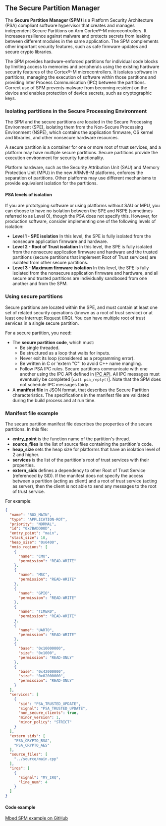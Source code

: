 ## The Secure Partition Manager

The **Secure Partition Manager (SPM)** is a Platform Security Architecture (PSA) compliant software hypervisor that creates and manages independent Secure Partitions on Arm Cortex&reg;-M microcontrollers. It increases resilience against malware and protects secrets from leaking between different modules in the same application. The SPM complements other important security features, such as safe firmware updates and secure crypto libraries.

The SPM provides hardware-enforced partitions for individual code blocks by limiting access to memories and peripherals using the existing hardware security features of the Cortex&reg;-M microcontrollers. It isolates software in partitions, managing the execution of software within those partitions and providing Inter Process Communication (IPC) between the partitions. Correct use of SPM prevents malware from becoming resident on the device and enables protection of device secrets, such as cryptographic keys.

### Isolating partitions in the Secure Processing Environment

The SPM and the secure partitions are located in the Secure Processing Environment (SPE), isolating them from the Non-Secure Processing Environment (NSPE), which contains the application firmware, OS kernel and libraries, and other nonsecure hardware resources.

A secure partition is a container for one or more root of trust services, and a platform may have multiple secure partitions. Secure partitions provide the execution environment for security functionality.

Platform hardware, such as the Security Attribution Unit (SAU) and Memory Protection Unit (MPU) in the new ARMv8-M platforms, enforces the separation of partitions. Other platforms may use different mechanisms to provide equivalent isolation for the partitions.

#### PSA levels of isolation

If you are prototyping software or using platforms without SAU or MPU, you can choose to have no isolation between the SPE and NSPE (sometimes referred to as Level 0), though the PSA does not specify this. However, for production software, consider implementing one of the following levels of isolation:

* **Level 1 - SPE isolation** In this level, the SPE is fully isolated from the nonsecure application firmware and hardware.
* **Level 2 - Root of Trust isolation** In this level, the SPE is fully isolated from the nonsecure application firmware and hardware and the trusted partitions (secure partitions that implement Root of Trust services) are isolated from other secure partitions.
* **Level 3 - Maximum firmware isolation** In this level, the SPE is fully isolated from the nonsecure application firmware and hardware, and all secure and trusted partitions are individually sandboxed from one another and from the SPM.

### Using secure partitions

Secure partitions are located within the SPE, and must contain at least one set of related security operations (known as a root of trust service) or at least one Interrupt Request (IRQ). You can have multiple root of trust services in a single secure partition.

For a secure partition, you need:

* The **secure partition code**, which must:
  * Be single threaded.
  * Be structured as a loop that waits for inputs.
  * Never exit its loop (considered as a programming error).
  * Be written in C or 'extern "C"' to avoid C++ name mangling.
  * Follow PSA IPC rules. Secure partitions communicate with one another using the IPC API defined in [IPC API](https://github.com/ARMmbed/PSA-IPC-doc/blob/master/IPC_revision.md). All IPC messages must eventually be completed [`call psa_reply()`]. Note that the SPM does not schedule IPC messages fairly.
* A **manifest file** in JSON format, that describes the Secure Partition characteristics. The specifications in the manifest file are validated during the build process and at run time.

### Manifest file example

The secure partition manifest file describes the properties of the secure partitions. In this file:

* **entry_point** is the function name of the partition's thread.
* **source_files** is the list of source files containing the partition's code.
* **heap_size** sets the heap size for platforms that have an isolation level of 2 and higher.
* **services** is the list of the partition's root of trust services with their properties.
* **extern_sids** defines a dependency to other Root of Trust Service (referenced by SID). If the manifest does not specify the access between a partition (acting as client) and a root of trust service (acting as server), then the client is not able to send any messages to the root of trust service.

For example:

```json
{
  "name": "BOX_MAIN",
  "type": "APPLICATION-ROT",
  "priority": "NORMAL",
  "id": "0x7BADD00D",
  "entry_point": "main",
  "stack_size": 10,
  "heap_size": "0x0400",
  "mmio_regions": [
    {
      "name": "CMU",
      "permission": "READ-WRITE"
    },
    {
      "name": "MSC",
      "permission": "READ-WRITE"
    },
    {
      "name": "GPIO",
      "permission": "READ-WRITE"
    },
    {
      "name": "TIMER0",
      "permission": "READ-WRITE"
    },
    {
      "name": "UART0",
      "permission": "READ-WRITE"
    },
    {
      "base": "0x10000000",
      "size": "0x1000",
      "permission": "READ-ONLY"
    },
    {
      "base": "0x42000000",
      "size": "0x02000000",
      "permission": "READ-ONLY"
    }
  ],
  "services": [
    {
      "sid": "PSA_TRUSTED_UPDATE",
      "signal": "PSA_TRUSTED_UPDATE",
      "non_secure_clients": true,
      "minor_version": 1,
      "minor_policy": "STRICT"
    }
  ],
  "extern_sids": [
    "PSA_CRYPTO_RSA",
    "PSA_CRYPTO_AES"
  ],
  "source_files": [
    "../source/main.cpp"
  ],
  "irqs": [
    {
      "signal": "MY_IRQ",
      "line_num": 4
    }
  ]
}
```

#### Code example

[Mbed SPM example on GitHub](https://github.com/ARMmbed/mbed-os-example-spm)
